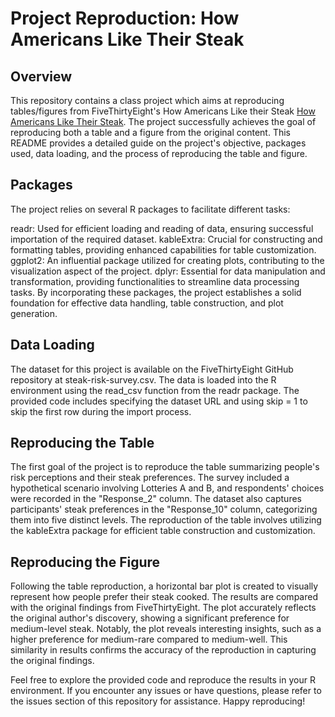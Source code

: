# Project Reproduction: How Americans Like Their Steak
## Overview
This repository contains a class project which aims at reproducing tables/figures from FiveThirtyEight's How  Americans Like their Steak [How Americans Like Their Steak](https://fivethirtyeight.com/features/how-americans-like-their-steak/). The project successfully achieves the goal of reproducing both a table and a figure from the original content. This README provides a detailed guide on the project's objective, packages used, data loading, and the process of reproducing the table and figure.

## Packages
The project relies on several R packages to facilitate different tasks:

readr: Used for efficient loading and reading of data, ensuring successful importation of the required dataset.
kableExtra: Crucial for constructing and formatting tables, providing enhanced capabilities for table customization.
ggplot2: An influential package utilized for creating plots, contributing to the visualization aspect of the project.
dplyr: Essential for data manipulation and transformation, providing functionalities to streamline data processing tasks.
By incorporating these packages, the project establishes a solid foundation for effective data handling, table construction, and plot generation.


## Data Loading
The dataset for this project is available on the FiveThirtyEight GitHub repository at steak-risk-survey.csv. The data is loaded into the R environment using the read_csv function from the readr package. The provided code includes specifying the dataset URL and using skip = 1 to skip the first row during the import process.

## Reproducing the Table
The first goal of the project is to reproduce the table summarizing people's risk perceptions and their steak preferences. The survey included a hypothetical scenario involving Lotteries A and B, and respondents' choices were recorded in the "Response_2" column. The dataset also captures participants' steak preferences in the "Response_10" column, categorizing them into five distinct levels. The reproduction of the table involves utilizing the kableExtra package for efficient table construction and customization.

## Reproducing the Figure
Following the table reproduction, a horizontal bar plot is created to visually represent how people prefer their steak cooked. The results are compared with the original findings from FiveThirtyEight. The plot accurately reflects the original author's discovery, showing a significant preference for medium-level steak. Notably, the plot reveals interesting insights, such as a higher preference for medium-rare compared to medium-well. This similarity in results confirms the accuracy of the reproduction in capturing the original findings.

Feel free to explore the provided code and reproduce the results in your R environment. If you encounter any issues or have questions, please refer to the issues section of this repository for assistance. Happy reproducing!

